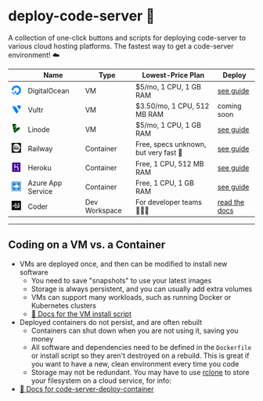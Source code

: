 # deploy-code-server 🚀

A collection of one-click buttons and scripts for deploying code-server to various cloud hosting platforms. The fastest way to get a code-server environment! ☁️

|                                                                                                                 | Name              | Type          | Lowest-Price Plan                     | Deploy                                                   |
| --------------------------------------------------------------------------------------------------------------- | ----------------- | ------------- | ------------------------------------- | -------------------------------------------------------- |
| [![DigitalOcean](img/logo/digitalocean.png)](https://digitalocean.com)                                          | DigitalOcean      | VM            | $5/mo, 1 CPU, 1 GB RAM                | [see guide](guides/digitalocean.md)                      |
| [![Vultr](img/logo/vultr.png)](https://vultr.com)                                                               | Vultr             | VM            | $3.50/mo, 1 CPU, 512 MB RAM           | coming soon                                              |
| [![Linode](img/logo/linode.png)](https://linode.com)                                                            | Linode            | VM            | $5/mo, 1 CPU, 1 GB RAM                | [see guide](guides/linode.md)                            |
| [![Railway](img/logo/railway.png)](https://railway.aop)                                                         | Railway           | Container     | Free, specs unknown, but very fast 🚀 | [see guide](guides/railway.md)                           |
| [![Heroku](img/logo/heroku.png)](https://heroku.com)                                                            | Heroku            | Container     | Free, 1 CPU, 512 MB RAM               | [see guide](guides/heroku.md)                            |
| [![Azure App Service](img/logo/azure-app-service.png)](https://azure.microsoft.com/en-us/services/app-service/) | Azure App Service | Container     | Free, 1 CPU, 1 GB RAM                 | [see guide](https://github.com/bencdr/code-server-azure) |
| [![Coder](img/logo/coder.png)](https://coder.com/docs)                                                          | Coder             | Dev Workspace | For developer teams 👨🏼‍💻                | [read the docs](https://coder.com/docs)                  |

---

## Coding on a VM vs. a Container

- VMs are deployed once, and then can be modified to install new software
  - You need to save "snapshots" to use your latest images
  - Storage is always persistent, and you can usually add extra volumes
  - VMs can support many workloads, such as running Docker or Kubernetes clusters
  - [👀 Docs for the VM install script](deploy-vm/)
- Deployed containers do not persist, and are often rebuilt
  - Containers can shut down when you are not using it, saving you money
  - All software and dependencies need to be defined in the `Dockerfile` or install script so they aren't destroyed on a rebuild. This is great if you want to have a new, clean environment every time you code
  - Storage may not be redundant. You may have to use [rclone](https://rclone.org/) to store your filesystem on a cloud service, for info:
- [📄 Docs for code-server-deploy-container](deploy-container/)
